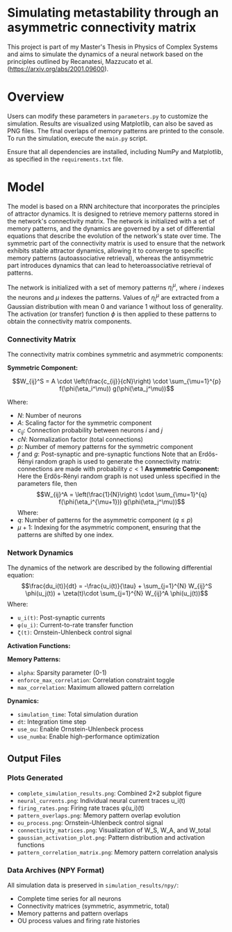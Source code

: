 # Simulating metastability through an asymmetric connectivity matrix

This project is part of my Master's Thesis in Physics of Complex Systems and aims to simulate the dynamics of a neural network based on the principles outlined by Recanatesi, Mazzucato et al. (https://arxiv.org/abs/2001.09600).

# Overview
Users can modify these parameters in `parameters.py` to customize the simulation.
Results are visualized using Matplotlib, can also be saved as PNG files. The final overlaps of memory patterns are printed to the console.
To run the simulation, execute the `main.py` script.

Ensure that all dependencies are installed, including NumPy and Matplotlib, as specified in the `requirements.txt` file.

# Model
The model is based on a RNN architecture that incorporates the principles of attractor dynamics. It is designed to retrieve memory patterns stored in the network's connectivity matrix. The network is initialized with a set of memory patterns, and the dynamics are governed by a set of differential equations that describe the evolution of the network's state over time. The symmetric part of the connectivity matrix is used to ensure that the network exhibits stable attractor dynamics, allowing it to converge to specific memory patterns (autoassociative retrieval), whereas the antisymmetric part introduces dynamics that can lead to heteroassociative retrieval of patterns.

The network is initialized with a set of memory patterns $\eta_i^\mu$, where $i$ indexes the neurons and $\mu$ indexes the patterns. Values of $\eta_i^\mu$ are extracted from a Gaussian distribution with mean 0 and variance 1 without loss of generality.
The activation (or transfer) function $\phi$ is then applied to these patterns to obtain the connectivity matrix components.

### Connectivity Matrix
The connectivity matrix combines symmetric and asymmetric components:

**Symmetric Component:**

$$W_{ij}^S = A \cdot \left(\frac{c_{ij}}{cN}\right) \cdot \sum_{\mu=1}^{p} f(\phi(\eta_i^\mu)) g(\phi(\eta_j^\mu))$$

Where:
- $N$: Number of neurons
- $A$: Scaling factor for the symmetric component
- $c_{ij}$: Connection probability between neurons $i$ and $j$
- $cN$: Normalization factor (total connections)
- $p$: Number of memory patterns for the symmetric component
- $f$ and $g$: Post-synaptic and pre-synaptic functions
Note that an Erdős-Rényi random graph is used to generate the connectivity matrix: connections are made with probability $c < 1$
**Asymmetric Component:**
Here the Erdős-Rényi random graph is not used unless specified in the parameters file, then
$$W_{ij}^A = \left(\frac{1}{N}\right) \cdot \sum_{\mu=1}^{q} f(\phi(\eta_i^{\mu+1})) g(\phi(\eta_j^\mu))$$
Where:
- $q$: Number of patterns for the asymmetric component ($q \leq p$)
- $\mu+1$: Indexing for the asymmetric component, ensuring that the patterns are shifted by one index.

### Network Dynamics

The dynamics of the network are described by the following differential equation:
$$\frac{du_i(t)}{dt} = -\frac{u_i(t)}{\tau} + \sum_{j=1}^{N} W_{ij}^S \phi(u_j(t)) + \zeta(t)\cdot \sum_{j=1}^{N} W_{ij}^A \phi(u_j(t))$$
Where:
- `u_i(t)`: Post-synaptic currents
- `φ(u_i)`: Current-to-rate transfer function
- `ζ(t)`: Ornstein-Uhlenbeck control signal

**Activation Functions:**

**Memory Patterns:**
- `alpha`: Sparsity parameter (0-1)
- `enforce_max_correlation`: Correlation constraint toggle
- `max_correlation`: Maximum allowed pattern correlation

**Dynamics:**
- `simulation_time`: Total simulation duration
- `dt`: Integration time step
- `use_ou`: Enable Ornstein-Uhlenbeck process
- `use_numba`: Enable high-performance optimization

## Output Files

### Plots Generated
- `complete_simulation_results.png`: Combined 2×2 subplot figure
- `neural_currents.png`: Individual neural current traces u_i(t)
- `firing_rates.png`: Firing rate traces φ(u_i)(t)
- `pattern_overlaps.png`: Memory pattern overlap evolution
- `ou_process.png`: Ornstein-Uhlenbeck control signal
- `connectivity_matrices.png`: Visualization of W_S, W_A, and W_total
- `gaussian_activation_plot.png`: Pattern distribution and activation functions
- `pattern_correlation_matrix.png`: Memory pattern correlation analysis

### Data Archives (NPY Format)
All simulation data is preserved in `simulation_results/npy/`:
- Complete time series for all neurons
- Connectivity matrices (symmetric, asymmetric, total)
- Memory patterns and pattern overlaps
- OU process values and firing rate histories



